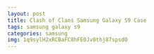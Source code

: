 ```yaml
---
layout: post
title: Clash of Clans Samsung Galaxy S9 Case
tags: samsung galaxy s9
categories: samsung
img: 1q9sylH2xRCBaFC8hFE0Jv0thj87spsdO
---
```

